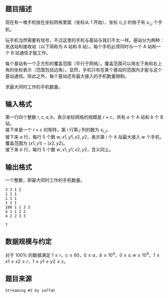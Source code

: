 ## 题目描述

现在有一堆手机放在坐标网格里面（坐标从 $1$ 开始），坐标 $(i,j)$ 的格子有 $s_{i,j}$ 个手机。

玩手机当然需要有信号，不过这里的手机与基站与我们不太一样。基站分为两种：发送站和接收站（以下简称为 A 站和 B 站）。每个手机必须同时与一个 A 站和一个 B 站通信才能工作。

每个基站有一个正方形的覆盖范围（平行于网格）。覆盖范围可以用左下角和右上角的坐标表示（范围包括边角）。显然，手机只有在某个基站的范围内才能与这个基站通信。除此之外，每个基站还有最大接入的手机数量限制。

求最大同时工作的手机数量。

## 输入格式

第一行四个整数 $r,c,a,b$，表示坐标网格的规模是 $r\times c$，共有 $a$ 个 A 站和 $b$ 个 B 站。  
接下来是一个 $r\times c$ 的矩阵，第 $i$ 行第 $j$ 列的数为 $s_{i,j}$。  
接下来 $a$ 行，每行 $5$ 个数 $w,x1,y1,x2,y2$，表示第 $i$ 个 A 站最大接入 $w$ 个手机，覆盖范围为 $(x1,y1)-(x2,y2)$。  
接下来 $b$ 行，每行 $5$ 个数 $w,x1,y1,x2,y2$，含义同上。

## 输出格式

一个整数，即最大同时工作的手机数量。

```input1
3 3 1 2
1 1 1
1 1 1
1 1 1
100 1 1 3 3
4 1 1 2 2
4 2 2 3 3
```

```output1
7
```

## 数据规模与约定

对于 $100\%$ 的数据满足 $1\le r$，$c\le 60$，$0\le a$，$b\le 10^4$，$0\le s,w\le 10^4$，$1\le x1\le x2\le r$，$1\le y1\le y2\le c$。

## 题目来源

`Streaming #2 by saffah`

